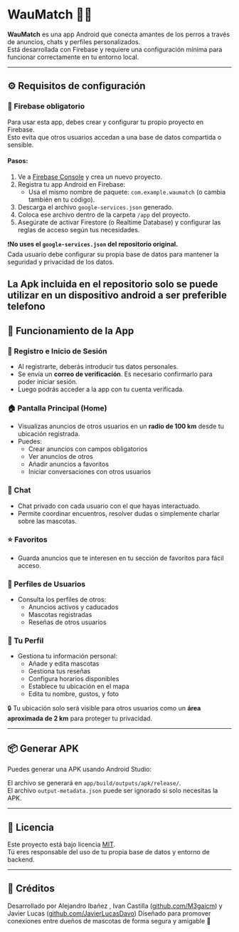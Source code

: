 # WauMatch 🐶💘

**WauMatch** es una app Android que conecta amantes de los perros a través de anuncios, chats y perfiles personalizados.  
Está desarrollada con Firebase y requiere una configuración mínima para funcionar correctamente en tu entorno local.

---

## ⚙️ Requisitos de configuración

### 🔐 Firebase obligatorio

Para usar esta app, debes crear y configurar tu propio proyecto en Firebase.  
Esto evita que otros usuarios accedan a una base de datos compartida o sensible.

#### Pasos:

1. Ve a [Firebase Console](https://console.firebase.google.com/) y crea un nuevo proyecto.
2. Registra tu app Android en Firebase:
   - Usa el mismo nombre de paquete: `com.example.waumatch` (o cambia también en tu código).
3. Descarga el archivo `google-services.json` generado.
4. Coloca ese archivo dentro de la carpeta `/app` del proyecto.
5. Asegúrate de activar Firestore (o Realtime Database) y configurar las reglas de acceso según tus necesidades.

❗**No uses el `google-services.json` del repositorio original.**  
Cada usuario debe configurar su propia base de datos para mantener la seguridad y privacidad de los datos.

La Apk incluida en el repositorio solo se puede utilizar en un dispositivo android a ser preferible telefono
---

## 📱 Funcionamiento de la App

### 📝 Registro e Inicio de Sesión
- Al registrarte, deberás introducir tus datos personales.
- Se envía un **correo de verificación**. Es necesario confirmarlo para poder iniciar sesión.
- Luego podrás acceder a la app con tu cuenta verificada.

### 🏠 Pantalla Principal (Home)
- Visualizas anuncios de otros usuarios en un **radio de 100 km** desde tu ubicación registrada.
- Puedes:
  - Crear anuncios con campos obligatorios
  - Ver anuncios de otros
  - Añadir anuncios a favoritos
  - Iniciar conversaciones con otros usuarios

### 💬 Chat
- Chat privado con cada usuario con el que hayas interactuado.
- Permite coordinar encuentros, resolver dudas o simplemente charlar sobre las mascotas.

### ⭐ Favoritos
- Guarda anuncios que te interesen en tu sección de favoritos para fácil acceso.

### 👥 Perfiles de Usuarios
- Consulta los perfiles de otros:
  - Anuncios activos y caducados
  - Mascotas registradas
  - Reseñas de otros usuarios

### 👤 Tu Perfil
- Gestiona tu información personal:
  - Añade y edita mascotas
  - Gestiona tus reseñas
  - Configura horarios disponibles
  - Establece tu ubicación en el mapa
  - Edita tu nombre, gustos, y foto

🔒 Tu ubicación solo será visible para otros usuarios como un **área aproximada de 2 km** para proteger tu privacidad.

---

## 📦 Generar APK

Puedes generar una APK usando Android Studio:


El archivo se generará en `app/build/outputs/apk/release/`.  
El archivo `output-metadata.json` puede ser ignorado si solo necesitas la APK.

---

## 📄 Licencia

Este proyecto está bajo licencia [MIT](LICENSE).  
Tú eres responsable del uso de tu propia base de datos y entorno de backend.

---

## 🧾 Créditos

Desarrollado por Alejandro Ibañez , Ivan Castilla ([github.com/M3gaicm](https://github.com/M3gaicm)) y Javier Lucas ([github.com/JavierLucasDavo](https://github.com/JavierLucasDavo))
Diseñado para promover conexiones entre dueños de mascotas de forma segura y amigable 🐾
